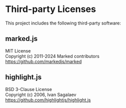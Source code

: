 # Third-party Licenses

This project includes the following third-party software:

## marked.js
MIT License  
Copyright (c) 2011-2024 Marked contributors  
https://github.com/markedjs/marked

## highlight.js
BSD 3-Clause License  
Copyright (c) 2006, Ivan Sagalaev  
https://github.com/highlightjs/highlight.js
